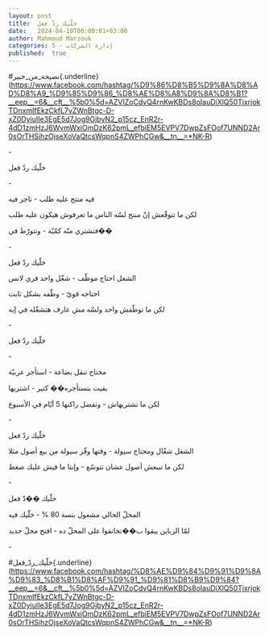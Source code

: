 ```yaml
---
layout: post
title:  خلّيك ردّ فعل
date:   2024-04-10T00:00:01+03:00
author: Mahmoud Marzouk
categories: 5 - إدارة الشركات
published:  true
---
```

\#نصيحة_من_خبير{.underline}(https://www.facebook.com/hashtag/%D9%86%D8%B5%D9%8A%D8%AD%D8%A9_%D9%85%D9%86_%D8%AE%D8%A8%D9%8A%D8%B1?__eep__=6&__cft__%5b0%5d=AZVIZoCdvQ4rnKwKBDs8oIauDiXlQ50TjxrjokTDnxmIfEkzCkfL7yZWnBtgc-D-xZ0DyiuIIe3EgE5d7Jog9GjbyN2_p15cz_EnR2r-4dD1zmHzJ6WvmWxiOmDzK62pmL_efbiEM5EVPV7DwpZsFOof7UNND2Ar0sOrTHSihzOjseXoVaQtcsWqpnS4ZWPhCGw&__tn__=*NK-R)

\-

خلّيك ردّ فعل

\-

فيه منتج عليه طلب - تاجر فيه

لكن ما تتوقّعش إنّ منتج لسّه الناس ما تعرفوش هيكون عليه طلب

فتشتري منّه كمّيّة - وتتورّط في��

\-

خلّيك ردّ فعل

الشغل احتاج موظّف - شغّل واحد فري لانس

احتاجه قويّ - وظّفه بشكل ثابت

لكن ما توظّفش واحد ولسّه مش عارف هتشغّله في إيه

\-

خلّيك ردّ فعل

\-

محتاج تنقل بضاعة - استأجر عربيّة

بقيت بتستأجره�� كتير - اشتريها

لكن ما تشتريهاش - وتفضل راكنها 5 أيّام في الأسبوع

\-

خلّيك ردّ فعل

الشغل شغّال ومحتاج سيولة - وقتها وفّر سيولة من بيع أصول مثلا

لكن ما تبيعش أصول عشان تتوسّع - وإنتا ما فيش عليك ضغط

\-

خلّيك ��دّ فعل

المحلّ الحالي مشغول بنسة 80 % - خلّيك فيه

لمّا الزباين يبقوا ب��تخانقوا على المحلّ ده - افتح محلّ جديد

\-

\#خلّيك_ردّ\_فعل{.underline}(https://www.facebook.com/hashtag/%D8%AE%D9%84%D9%91%D9%8A%D9%83_%D8%B1%D8%AF%D9%91_%D9%81%D8%B9%D9%84?__eep__=6&__cft__%5b0%5d=AZVIZoCdvQ4rnKwKBDs8oIauDiXlQ50TjxrjokTDnxmIfEkzCkfL7yZWnBtgc-D-xZ0DyiuIIe3EgE5d7Jog9GjbyN2_p15cz_EnR2r-4dD1zmHzJ6WvmWxiOmDzK62pmL_efbiEM5EVPV7DwpZsFOof7UNND2Ar0sOrTHSihzOjseXoVaQtcsWqpnS4ZWPhCGw&__tn__=*NK-R)
